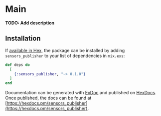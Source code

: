 # Main

**TODO: Add description**

## Installation

If [available in Hex](https://hex.pm/docs/publish), the package can be installed
by adding `sensors_publisher` to your list of dependencies in `mix.exs`:

```elixir
def deps do
  [
    {:sensors_publisher, "~> 0.1.0"}
  ]
end
```

Documentation can be generated with [ExDoc](https://github.com/elixir-lang/ex_doc)
and published on [HexDocs](https://hexdocs.pm). Once published, the docs can
be found at [https://hexdocs.pm/sensors_publisher](https://hexdocs.pm/sensors_publisher).

